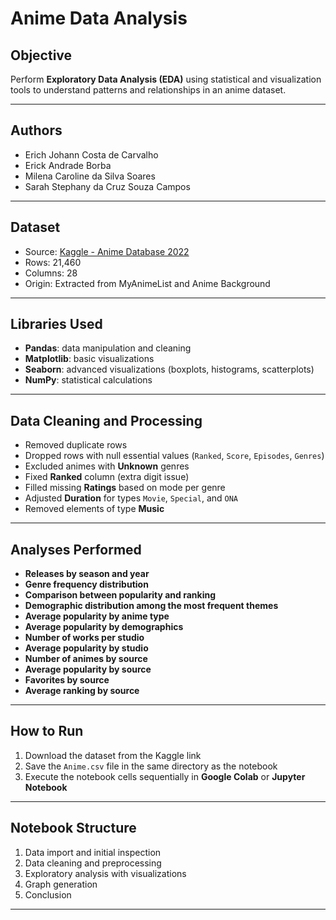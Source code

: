 # Anime Data Analysis

## Objective
Perform **Exploratory Data Analysis (EDA)** using statistical and visualization tools to understand patterns and relationships in an anime dataset.

---

## Authors
- Erich Johann Costa de Carvalho  
- Erick Andrade Borba  
- Milena Caroline da Silva Soares  
- Sarah Stephany da Cruz Souza Campos  

---

## Dataset
- Source: [Kaggle - Anime Database 2022](https://www.kaggle.com/datasets/harits/anime-database-2022)  
- Rows: 21,460  
- Columns: 28  
- Origin: Extracted from MyAnimeList and Anime Background  

---

## Libraries Used
- **Pandas**: data manipulation and cleaning  
- **Matplotlib**: basic visualizations  
- **Seaborn**: advanced visualizations (boxplots, histograms, scatterplots)  
- **NumPy**: statistical calculations  

---

## Data Cleaning and Processing

- Removed duplicate rows  
- Dropped rows with null essential values (`Ranked`, `Score`, `Episodes`, `Genres`)  
- Excluded animes with **Unknown** genres  
- Fixed **Ranked** column (extra digit issue)  
- Filled missing **Ratings** based on mode per genre  
- Adjusted **Duration** for types `Movie`, `Special`, and `ONA`  
- Removed elements of type **Music**  

---

## Analyses Performed

- **Releases by season and year**  
- **Genre frequency distribution**  
- **Comparison between popularity and ranking**  
- **Demographic distribution among the most frequent themes**  
- **Average popularity by anime type**  
- **Average popularity by demographics**  
- **Number of works per studio**  
- **Average popularity by studio**  
- **Number of animes by source**  
- **Average popularity by source**  
- **Favorites by source**  
- **Average ranking by source**  

---

## How to Run
1. Download the dataset from the Kaggle link  
2. Save the `Anime.csv` file in the same directory as the notebook  
3. Execute the notebook cells sequentially in **Google Colab** or **Jupyter Notebook**  

---

## Notebook Structure
1. Data import and initial inspection  
2. Data cleaning and preprocessing  
3. Exploratory analysis with visualizations
4. Graph generation
5. Conclusion 

---
